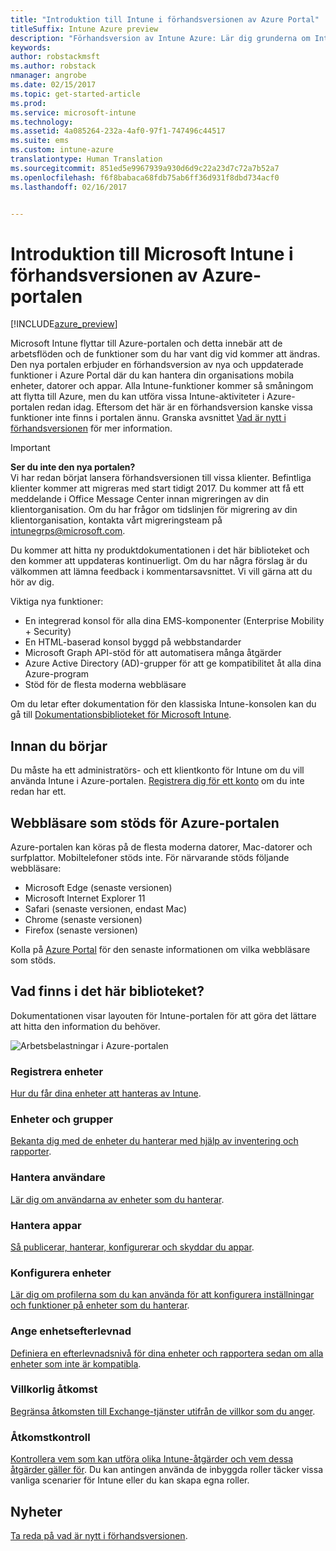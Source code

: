 ```yaml
---
title: "Introduktion till Intune i förhandsversionen av Azure Portal"
titleSuffix: Intune Azure preview
description: "Förhandsversion av Intune Azure: Lär dig grunderna om Intune i förhandsversionen av Azure-portalen och hur det kan hjälpa dig att hantera dina enheter."
keywords: 
author: robstackmsft
ms.author: robstack
nmanager: angrobe
ms.date: 02/15/2017
ms.topic: get-started-article
ms.prod: 
ms.service: microsoft-intune
ms.technology: 
ms.assetid: 4a085264-232a-4af0-97f1-747496c44517
ms.suite: ems
ms.custom: intune-azure
translationtype: Human Translation
ms.sourcegitcommit: 851ed5e9967939a930d6d9c22a23d7c72a7b52a7
ms.openlocfilehash: f6f8babaca68fdb75ab6ff36d931f8dbd734acf0
ms.lasthandoff: 02/16/2017


---
```



# <a name="introduction-to-microsoft-intune-in-the-azure-portal-preview"></a>Introduktion till Microsoft Intune i förhandsversionen av Azure-portalen


[!INCLUDE[azure_preview](../includes/azure_preview.md)]

Microsoft Intune flyttar till Azure-portalen och detta innebär att de arbetsflöden och de funktioner som du har vant dig vid kommer att ändras.
Den nya portalen erbjuder en förhandsversion av nya och uppdaterade funktioner i Azure Portal där du kan hantera din organisations mobila enheter, datorer och appar.
Alla Intune-funktioner kommer så småningom att flytta till Azure, men du kan utföra vissa Intune-aktiviteter i Azure-portalen redan idag. Eftersom det här är en förhandsversion kanske vissa funktioner inte finns i portalen ännu. Granska avsnittet [Vad är nytt i förhandsversionen](#what's-new-in-the-preview) för mer information.

> [!IMPORTANT]
> **Ser du inte den nya portalen?**<br>
> Vi har redan börjat lansera förhandsversionen till vissa klienter. Befintliga klienter kommer att migreras med start tidigt 2017. Du kommer att få ett meddelande i Office Message Center innan migreringen av din klientorganisation. Om du har frågor om tidslinjen för migrering av din klientorganisation, kontakta vårt migreringsteam på [intunegrps@microsoft.com](mailto:intunegrps@microsoft.com).


Du kommer att hitta ny produktdokumentationen i det här biblioteket och den kommer att uppdateras kontinuerligt. Om du har några förslag är du välkommen att lämna feedback i kommentarsavsnittet. Vi vill gärna att du hör av dig.

<!--- You can view the new Intune technical preview console in Azure at [portal.azure.com]. --->

Viktiga nya funktioner:

- En integrerad konsol för alla dina EMS-komponenter (Enterprise Mobility + Security)
- En HTML-baserad konsol byggd på webbstandarder
- Microsoft Graph API-stöd för att automatisera många åtgärder
- Azure Active Directory (AD)-grupper för att ge kompatibilitet åt alla dina Azure-program
- Stöd för de flesta moderna webbläsare

Om du letar efter dokumentation för den klassiska Intune-konsolen kan du gå till [Dokumentationsbiblioteket för Microsoft Intune](https://docs.microsoft.com/en-us/intune/).

## <a name="before-you-start"></a>Innan du börjar

Du måste ha ett administratörs- och ett klientkonto för Intune om du vill använda Intune i Azure-portalen. [Registrera dig för ett konto](https://portal.office.com/Signup/Signup.aspx?OfferId=40BE278A-DFD1-470a-9EF7-9F2596EA7FF9&dl=INTUNE_A&ali=1#0%20) om du inte redan har ett.

## <a name="supported-web-browsers-for-the-azure-portal"></a>Webbläsare som stöds för Azure-portalen

Azure-portalen kan köras på de flesta moderna datorer, Mac-datorer och surfplattor. Mobiltelefoner stöds inte.
För närvarande stöds följande webbläsare:

- Microsoft Edge (senaste versionen)
- Microsoft Internet Explorer 11
- Safari (senaste versionen, endast Mac)
- Chrome (senaste versionen)
- Firefox (senaste versionen)

Kolla på [Azure Portal](https://docs.microsoft.com/azure/azure-preview-portal-supported-browsers-devices) för den senaste informationen om vilka webbläsare som stöds.

## <a name="whats-in-this-library"></a>Vad finns i det här biblioteket?

Dokumentationen visar layouten för Intune-portalen för att göra det lättare att hitta den information du behöver.

![Arbetsbelastningar i Azure-portalen](./media/azure-portal-workloads.png)

<!--- ### Plan and design
Information to help you plan and design your Intune environment.
[Read more](/intune-azure/plan-and-design/get-started) --->
### <a name="enroll-devices"></a>Registrera enheter
[Hur du får dina enheter att hanteras av Intune](/intune-azure/enroll-devices/what-is).
### <a name="devices--groups"></a>Enheter och grupper
[Bekanta dig med de enheter du hanterar med hjälp av inventering och rapporter](/intune-azure/manage-devices/what-is).
### <a name="manage-users"></a>Hantera användare
[Lär dig om användarna av enheter som du hanterar](/intune-azure/manage-users/what-is).
### <a name="manage-apps"></a>Hantera appar
[Så publicerar, hanterar, konfigurerar och skyddar du appar](/intune-azure/manage-apps/what-is-app-management).
### <a name="configure-devices"></a>Konfigurera enheter
[Lär dig om profilerna som du kan använda för att konfigurera inställningar och funktioner på enheter som du hanterar](/intune-azure/configure-devices/what-are-device-profiles).
### <a name="set-device-compliance"></a>Ange enhetsefterlevnad
[Definiera en efterlevnadsnivå för dina enheter och rapportera sedan om alla enheter som inte är kompatibla](/intune-azure/set-device-compliance/what-is-device-compliance).
### <a name="conditional-access"></a>Villkorlig åtkomst
[Begränsa åtkomsten till Exchange-tjänster utifrån de villkor som du anger](/intune-azure/conditional-access/what-is-conditional-access).
### <a name="access-control"></a>Åtkomstkontroll
[Kontrollera vem som kan utföra olika Intune-åtgärder och vem dessa åtgärder gäller för](/intune-azure/access-control/role-based-access-control). Du kan antingen använda de inbyggda roller täcker vissa vanliga scenarier för Intune eller du kan skapa egna roller.



## <a name="whats-new"></a>Nyheter

[Ta reda på vad är nytt i förhandsversionen](/intune-azure/introduction/whats-new).


